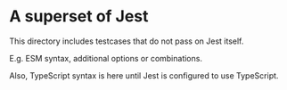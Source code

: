 # A superset of Jest

This directory includes testcases that do not pass on Jest itself.

E.g. ESM syntax, additional options or combinations.

Also, TypeScript syntax is here until Jest is configured to use TypeScript.
